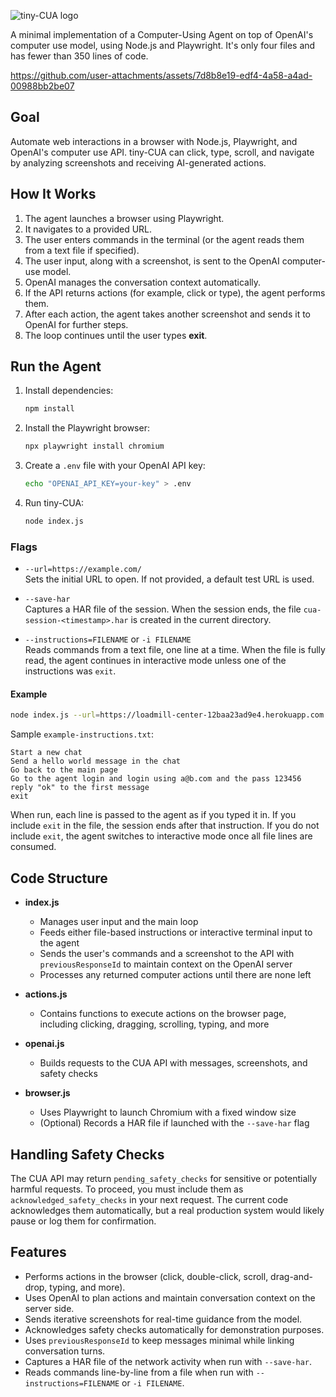 ![tiny-CUA logo](https://github.com/user-attachments/assets/de9ff2ea-8e42-4c9c-bced-99537352360f)

A minimal implementation of a Computer-Using Agent on top of OpenAI's computer use model, using Node.js and Playwright. It's only four files and has fewer than 350 lines of code.

https://github.com/user-attachments/assets/7d8b8e19-edf4-4a58-a4ad-00988bb2be07

## Goal
Automate web interactions in a browser with Node.js, Playwright, and OpenAI's computer use API. tiny-CUA can click, type, scroll, and navigate by analyzing screenshots and receiving AI-generated actions.

## How It Works
1. The agent launches a browser using Playwright.  
2. It navigates to a provided URL.  
3. The user enters commands in the terminal (or the agent reads them from a text file if specified).  
4. The user input, along with a screenshot, is sent to the OpenAI computer-use model.  
5. OpenAI manages the conversation context automatically.  
6. If the API returns actions (for example, click or type), the agent performs them.  
7. After each action, the agent takes another screenshot and sends it to OpenAI for further steps.  
8. The loop continues until the user types **exit**.

## Run the Agent
1. Install dependencies:
   ```sh
   npm install
   ```
2. Install the Playwright browser:
   ```sh
   npx playwright install chromium
   ```
3. Create a `.env` file with your OpenAI API key:
   ```sh
   echo "OPENAI_API_KEY=your-key" > .env
   ```
4. Run tiny-CUA:
   ```sh
   node index.js
   ```

### Flags

- `--url=https://example.com/`  
  Sets the initial URL to open. If not provided, a default test URL is used.

- `--save-har`  
  Captures a HAR file of the session. When the session ends, the file `cua-session-<timestamp>.har` is created in the current directory.

- `--instructions=FILENAME` or `-i FILENAME`  
  Reads commands from a text file, one line at a time. When the file is fully read, the agent continues in interactive mode unless one of the instructions was `exit`.  

#### Example
```sh
node index.js --url=https://loadmill-center-12baa23ad9e4.herokuapp.com --save-har --instructions=example-instructions.txt
```

Sample `example-instructions.txt`:
```
Start a new chat
Send a hello world message in the chat
Go back to the main page
Go to the agent login and login using a@b.com and the pass 123456
reply "ok" to the first message
exit
```

When run, each line is passed to the agent as if you typed it in. If you include `exit` in the file, the session ends after that instruction. If you do not include `exit`, the agent switches to interactive mode once all file lines are consumed.

## Code Structure
- **index.js**  
  - Manages user input and the main loop  
  - Feeds either file-based instructions or interactive terminal input to the agent  
  - Sends the user's commands and a screenshot to the API with `previousResponseId` to maintain context on the OpenAI server  
  - Processes any returned computer actions until there are none left  

- **actions.js**  
  - Contains functions to execute actions on the browser page, including clicking, dragging, scrolling, typing, and more  

- **openai.js**  
  - Builds requests to the CUA API with messages, screenshots, and safety checks  

- **browser.js**  
  - Uses Playwright to launch Chromium with a fixed window size  
  - (Optional) Records a HAR file if launched with the `--save-har` flag  

## Handling Safety Checks
The CUA API may return `pending_safety_checks` for sensitive or potentially harmful requests. To proceed, you must include them as `acknowledged_safety_checks` in your next request. The current code acknowledges them automatically, but a real production system would likely pause or log them for confirmation.

## Features
- Performs actions in the browser (click, double-click, scroll, drag-and-drop, typing, and more).  
- Uses OpenAI to plan actions and maintain conversation context on the server side.  
- Sends iterative screenshots for real-time guidance from the model.  
- Acknowledges safety checks automatically for demonstration purposes.  
- Uses `previousResponseId` to keep messages minimal while linking conversation turns.  
- Captures a HAR file of the network activity when run with `--save-har`.  
- Reads commands line-by-line from a file when run with `--instructions=FILENAME` or `-i FILENAME`.
